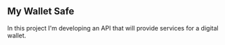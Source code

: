 ## My Wallet Safe

In this project I'm developing an API that will provide services for a digital wallet.
